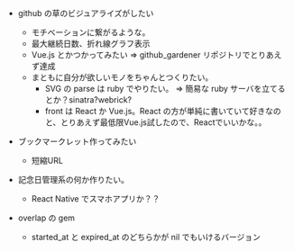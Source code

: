 - github の草のビジュアライズがしたい
  - モチベーションに繋がるような。
  - 最大継続日数、折れ線グラフ表示
  - Vue.js とかつかってみたい => github_gardener リポジトリでとりあえず達成
  - まともに自分が欲しいモノをちゃんとつくりたい。
    - SVG の parse は ruby でやりたい。 => 簡易な ruby サーバを立てるとか？sinatra?webrick?
    - front は React か Vue.js。React の方が単純に書いていて好きなのと、とりあえず最低限Vue.js試したので、Reactでいいかな。。

- ブックマークレット作ってみたい
  - 短縮URL
- 記念日管理系の何か作りたい。
  - React Native でスマホアプリか？？
- overlap の gem
  - started_at と expired_at のどちらかが nil でもいけるバージョン
